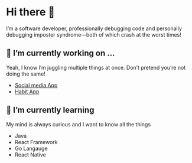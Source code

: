 # Hi there 👋

I’m a software developer, professionally debugging code and personally debugging imposter syndrome—both of which crash at the worst times!

## 🔭 I’m currently working on ...
Yeah, I know I’m juggling multiple things at once. Don’t pretend you’re not doing the same!
- [Social media App](https://github.com/ahmed-marzook?tab=repositories)
- [Habit App](https://github.com/ahmed-marzook/Habit-Pact)

## 🌱 I’m currently learning
My mind is always curious and I want to know all the things
- Java
- React Framework
- Go Langauge
- React Native
<!--
**ahmed-marzook/ahmed-marzook** is a ✨ _special_ ✨ repository because its `README.md` (this file) appears on your GitHub profile.

Here are some ideas to get you started:

- 🔭 I’m currently working on ...
- 🌱 I’m currently learning ...
- 👯 I’m looking to collaborate on ...
- 🤔 I’m looking for help with ...
- 💬 Ask me about ...
- 📫 How to reach me: ...
- 😄 Pronouns: ...
- ⚡ Fun fact: ...
-->
